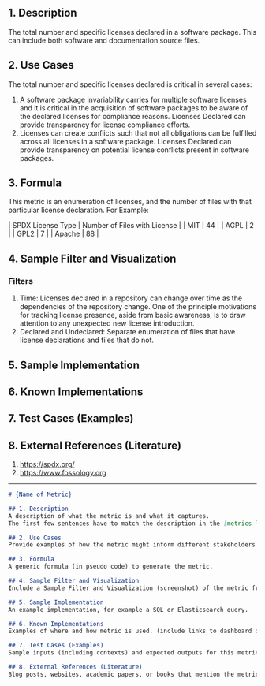 ## 1. Description
The total number and specific licenses declared in a software package. This can include both software and documentation source files. 

## 2. Use Cases
The total number and specific licenses declared is critical in several cases: 
1. A software package invariability carries for multiple software licenses and it is critical in the acquisition of software packages to be aware of the declared licenses for compliance reasons. Licenses Declared can provide transparency for license compliance efforts. 
2. Licenses can create conflicts such that not all obligations can be fulfilled across all licenses in a software package. Licenses Declared can provide transparency on potential license conflicts present in software packages. 


## 3. Formula
This metric is an enumeration of licenses, and the number of files with that particular license declaration. For Example: 

| SPDX License Type | Number of Files with License | 
| MIT | 44 | 
| AGPL | 2 | 
| GPL2 | 7 | 
| Apache | 88 | 

## 4. Sample Filter and Visualization
### Filters 
1. Time: Licenses declared in a repository can change over time as the dependencies of the repository change. One of the principle motivations for tracking license presence, aside from basic awareness, is to draw attention to any unexpected new license introduction. 
2. Declared and Undeclared: Separate enumeration of files that have license declarations and files that do not. 




## 5. Sample Implementation

## 6. Known Implementations

## 7. Test Cases (Examples)

## 8. External References (Literature)
1. https://spdx.org/
2. https://www.fossology.org 



----
```markdown
# {Name of Metric}

## 1. Description
A description of what the metric is and what it captures.
The first few sentences have to match the description in the [metrics list](../activity-metrics-list.md).

## 2. Use Cases
Provide examples of how the metric might inform different stakeholders through use cases.

## 3. Formula
A generic formula (in pseudo code) to generate the metric.

## 4. Sample Filter and Visualization
Include a Sample Filter and Visualization (screenshot) of the metric from any implementation.

## 5. Sample Implementation
An example implementation, for example a SQL or Elasticsearch query.

## 6. Known Implementations
Examples of where and how metric is used. (include links to dashboard or location where metric is visible or is talked about having been used).

## 7. Test Cases (Examples)
Sample inputs (including contexts) and expected outputs for this metric. Implementers can test their implementations against these test cases. For quantitative metrics, this could include a static repository with known metric results, or just inputs and output. For qualitative metrics, this may be more difficult.

## 8. External References (Literature)
Blog posts, websites, academic papers, or books that mention the metric.
```
